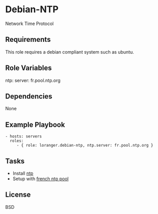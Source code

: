 Debian-NTP
==========

Network Time Protocol

Requirements
------------

This role requires a debian compliant system such as ubuntu.

Role Variables
--------------

ntp:
    server: fr.pool.ntp.org

Dependencies
------------

None

Example Playbook
----------------

    - hosts: servers
      roles:
         - { role: loranger.debian-ntp, ntp.server: fr.pool.ntp.org }

Tasks
-----

  - Install [ntp](http://www.ntp.org/)
  - Setup with [french ntp pool](http://www.pool.ntp.org/fr/)

License
-------

BSD
